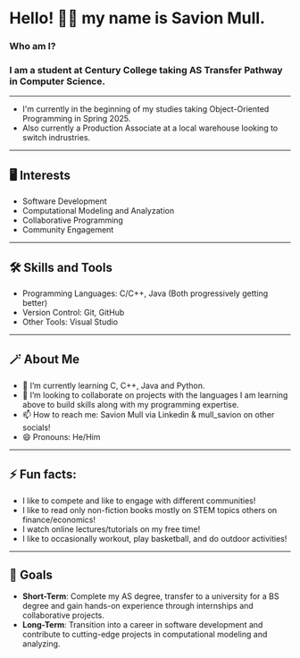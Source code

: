 # Hello! 👋🏽 my name is **Savion Mull**. 

### Who am I?

### I am a student at Century College taking AS Transfer Pathway in Computer Science.  

---

* I'm currently in the beginning of my studies taking Object-Oriented Programming in Spring 2025.
* Also currently a Production Associate at a local warehouse looking to switch indrustries.

---

## 🖥️ Interests
- Software Development
- Computational Modeling and Analyzation
- Collaborative Programming
- Community Engagement

---

## 🛠️ Skills and Tools
- Programming Languages: C/C++, Java (Both progressively getting better)
- Version Control: Git, GitHub
- Other Tools: Visual Studio  

--- 

##  🪄 About Me
- 🌱 I’m currently learning C, C++, Java and Python.
- 💞️ I’m looking to collaborate on projects with the languages I am learning above to build skills along with my programming expertise. 
- 📫 How to reach me: Savion Mull via Linkedin & mull_savion on other socials!
- 😄 Pronouns: He/Him

---

## ⚡ Fun facts: 
- I like to compete and like to engage with different communities!
- I like to read only non-fiction books mostly on STEM topics others on finance/economics!
- I watch online lectures/tutorials on my free time!
- I like to occasionally workout, play basketball, and do outdoor activities!

---

## 🎯 Goals
- **Short-Term**: Complete my AS degree, transfer to a university for a BS degree and gain hands-on experience through internships and collaborative projects.
- **Long-Term**: Transition into a career in software development and contribute to cutting-edge projects in computational modeling and analyzing.

<!--- savion-mull/savion-mull is a repository that contains your `README.md` that appears on your GitHub profile. --->
